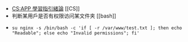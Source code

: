 - [CS:APP 學習指引緒論](https://hackmd.io/@sysprog/CSAPP/https%3A%2F%2Fhackmd.io%2Fs%2FSJ7V-qikG) [[CS]]
- 判断某用戶是否有权限访问某文件夹 [[bash]]
- ```
  su nginx -s /bin/bash -c 'if [ -r /var/www/test.txt ]; then echo "Readable"; else echo "Invalid permissions"; fi'
  ```